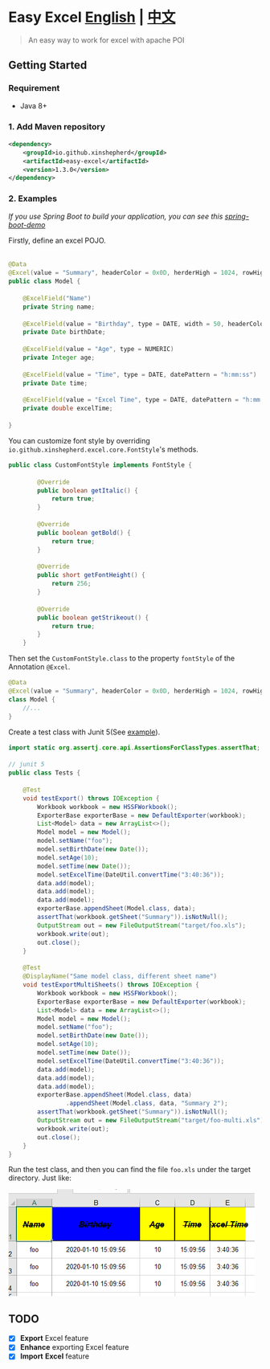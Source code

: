 # Easy Excel  [English](./README.md) | [中文](./README-zh.md)

> An easy way to work for excel with apache POI

## Getting Started

### Requirement

* Java 8+ 

### 1. Add Maven repository

```xml
<dependency>
    <groupId>io.github.xinshepherd</groupId>
    <artifactId>easy-excel</artifactId>
    <version>1.3.0</version>
</dependency>
```

### 2. Examples

*If you use Spring Boot to build your application, you can see this [spring-boot-demo](https://github.com/XinShepherd/easy-excel-examples)* 

Firstly, define an excel POJO.

```java

@Data
@Excel(value = "Summary", headerColor = 0x0D, herderHigh = 1024, rowHigh = 512, fontStyle = CustomFontStyle.class)
public class Model {

    @ExcelField("Name")
    private String name;

    @ExcelField(value = "Birthday", type = DATE, width = 50, headerColor = 0x0C)
    private Date birthDate;

    @ExcelField(value = "Age", type = NUMERIC)
    private Integer age;

    @ExcelField(value = "Time", type = DATE, datePattern = "h:mm:ss")
    private Date time;

    @ExcelField(value = "Excel Time", type = DATE, datePattern = "h:mm:ss")
    private double excelTime;

}
```

You can customize font style by overriding `io.github.xinshepherd.excel.core.FontStyle`'s methods.
```java
public class CustomFontStyle implements FontStyle {

        @Override
        public boolean getItalic() {
            return true;
        }

        @Override
        public boolean getBold() {
            return true;
        }

        @Override
        public short getFontHeight() {
            return 256;
        }

        @Override
        public boolean getStrikeout() {
            return true;
        }
    }
```

Then set the `CustomFontStyle.class` to the property `fontStyle` of the Annotation `@Excel`.
```java
@Data
@Excel(value = "Summary", headerColor = 0x0D, herderHigh = 1024, rowHigh = 512, fontStyle = FontStyle.class)
class Model {   
    //...
}
```

Create a test class with Junit 5(See [example](src/test/java/io/github/xinshepherd/excel/Tests.java)).

```java
import static org.assertj.core.api.AssertionsForClassTypes.assertThat;

// junit 5
public class Tests {

    @Test
    void testExport() throws IOException {
        Workbook workbook = new HSSFWorkbook();
        ExporterBase exporterBase = new DefaultExporter(workbook);
        List<Model> data = new ArrayList<>();
        Model model = new Model();
        model.setName("foo");
        model.setBirthDate(new Date());
        model.setAge(10);
        model.setTime(new Date());
        model.setExcelTime(DateUtil.convertTime("3:40:36"));
        data.add(model);
        data.add(model);
        data.add(model);
        exporterBase.appendSheet(Model.class, data);
        assertThat(workbook.getSheet("Summary")).isNotNull();
        OutputStream out = new FileOutputStream("target/foo.xls");
        workbook.write(out);
        out.close();
    }

    @Test
    @DisplayName("Same model class, different sheet name")
    void testExportMultiSheets() throws IOException {
        Workbook workbook = new HSSFWorkbook();
        ExporterBase exporterBase = new DefaultExporter(workbook);
        List<Model> data = new ArrayList<>();
        Model model = new Model();
        model.setName("foo");
        model.setBirthDate(new Date());
        model.setAge(10);
        model.setTime(new Date());
        model.setExcelTime(DateUtil.convertTime("3:40:36"));
        data.add(model);
        data.add(model);
        data.add(model);
        exporterBase.appendSheet(Model.class, data)
                .appendSheet(Model.class, data, "Summary 2");
        assertThat(workbook.getSheet("Summary")).isNotNull();
        OutputStream out = new FileOutputStream("target/foo-multi.xls");
        workbook.write(out);
        out.close();
    }
}
```

Run the test class, and then you can find the file `foo.xls` under the target directory. Just like:

![avatar](./images/showcase.jpg)


## TODO
- [x] **Export** Excel feature
- [x] **Enhance** exporting Excel feature
- [x] **Import** **Excel** feature

